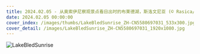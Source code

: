```yaml
---
title: 2024.02.05 - 从奥索伊尼察观景点看日出时的布莱德湖，斯洛文尼亚 (© Rasica/Getty Images)
date: 2024.02.05 00:00:00
cover_index: /images/thumbs/LakeBledSunrise_ZH-CN5580697031_533x300.jpg
cover_detail: /images/LakeBledSunrise_ZH-CN5580697031_1920x1080.jpg
---
```


![LakeBledSunrise](/images/LakeBledSunrise_ZH-CN5580697031_1920x1080.jpg)
